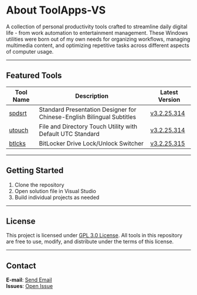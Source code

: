 # About ToolApps-VS

A collection of personal productivity tools crafted to streamline daily digital life - from work automation to entertainment management. These Windows utilities were born out of my own needs for organizing workflows, managing multimedia content, and optimizing repetitive tasks across different aspects of computer usage.

---

## Featured Tools

| Tool Name | Description | Latest Version |
|-----------|-------------|----------------|
| [spdsrt](spdsrt) | Standard Presentation Designer for Chinese-English Bilingual Subtitles | [v3.2.25.314](Release/spdsrt.exe?raw=true) |
| [utouch](utouch) | File and Directory Touch Utility with Default UTC Standard | [v3.2.25.314](Release/utouch.exe?raw=true) |
| [btlcks](btlcks) | BitLocker Drive Lock/Unlock Switcher | [v3.2.25.315](Release/btlcks.exe?raw=true) |

---

## Getting Started
1. Clone the repository
2. Open solution file in Visual Studio
3. Build individual projects as needed

---

## License
This project is licensed under [GPL 3.0 License](LICENSE.txt). All tools in this repository are free to use, modify, and distribute under the terms of this license.

---

## Contact
**E-mail**: [Send Email](mailto:newxhbl@hotmail.com?subject=[ToolApps-VS]%20Inquiry)  
**Issues**: [Open Issue](../../issues)  

